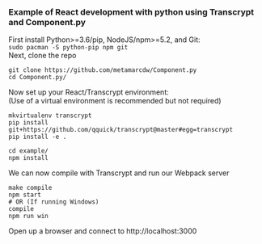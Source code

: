 ### Example of React development with python using Transcrypt and Component.py
First install Python>=3.6/pip, NodeJS/npm>=5.2, and Git:  
`sudo pacman -S python-pip npm git`  
Next, clone the repo  
```
git clone https://github.com/metamarcdw/Component.py
cd Component.py/
```
Now set up your React/Transcrypt environment:  
(Use of a virtual environment is recommended but not required)  
```
mkvirtualenv transcrypt
pip install git+https://github.com/qquick/transcrypt@master#egg=transcrypt
pip install -e .

cd example/
npm install
```
We can now compile with Transcrypt and run our Webpack server  
```
make compile
npm start
# OR (If running Windows)
compile
npm run win
```
Open up a browser and connect to http://localhost:3000
